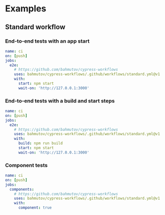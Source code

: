 # Examples

## Standard workflow

### End-to-end tests with an app start

```yml
name: ci
on: [push]
jobs:
  e2e:
    # https://github.com/bahmutov/cypress-workflows
    uses: bahmutov/cypress-workflows/.github/workflows/standard.yml@v1
    with:
      start: npm start
      wait-on: 'http://127.0.0.1:3000'
```

### End-to-end tests with a build and start steps

```yml
name: ci
on: [push]
jobs:
  e2e:
    # https://github.com/bahmutov/cypress-workflows
    uses: bahmutov/cypress-workflows/.github/workflows/standard.yml@v1
    with:
      build: npm run build
      start: npm start
      wait-on: 'http://127.0.0.1:3000'
```

### Component tests

```yml
name: ci
on: [push]
jobs:
  components:
    # https://github.com/bahmutov/cypress-workflows
    uses: bahmutov/cypress-workflows/.github/workflows/standard.yml@v1
    with:
      component: true
```
